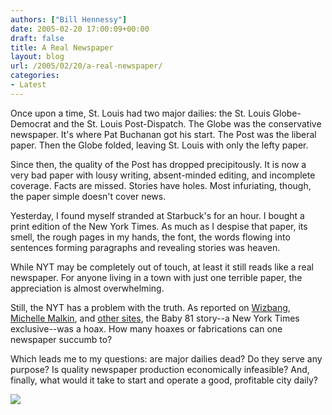 ```yaml
---
authors: ["Bill Hennessy"]
date: 2005-02-20 17:00:09+00:00
draft: false
title: A Real Newspaper
layout: blog
url: /2005/02/20/a-real-newspaper/
categories:
- Latest
---
```


Once upon a time, St. Louis had two major dailies: the St. Louis Globe-Democrat and the St. Louis Post-Dispatch. The Globe was the conservative newspaper. It's where Pat Buchanan got his start. The Post was the liberal paper. Then the Globe folded, leaving St. Louis with only the lefty paper.




Since then, the quality of the Post has dropped precipitously. It is now a very bad paper with lousy writing, absent-minded editing, and incomplete coverage. Facts are missed. Stories have holes. Most infuriating, though, the paper simple doesn't cover news. 




Yesterday, I found myself stranded at Starbuck's for an hour. I bought a print edition of the New York Times. As much as I despise that paper, its smell, the rough pages in my hands, the font, the words flowing into sentences forming paragraphs and revealing stories was heaven.




While NYT may be completely out of touch, at least it still reads like a real newspaper. For anyone living in a town with just one terrible paper, the appreciation is almost overwhelming.




Still, the NYT has a problem with the truth. As reported on [Wizbang](https://wizbangblog.com/archives/005146.php), [Michelle Malkin](https://michellemalkin.com/archives/001556.htm), and [other sites](https://www.lankabusinessonline.com/new_full_story.php?subcatcode=22&catname=Offbeat&newscode=450378004), the Baby 81 story--a New York Times exclusive--was a hoax. How many hoaxes or fabrications can one newspaper succumb to?




Which leads me to my questions: are major dailies dead? Do they serve any purpose? Is quality newspaper production economically infeasible? And, finally, what would it take to start and operate a good, profitable city daily?

![](https://blog.billhennessy.com/aggbug.aspx?PostID=1136)

